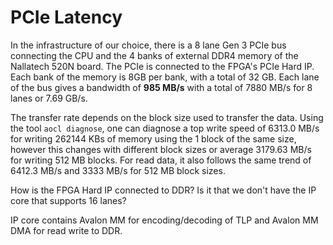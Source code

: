 # PCIe Latency

In the infrastructure of our choice, there is a 8 lane Gen 3 PCIe bus connecting the CPU and the 4 banks of external DDR4 memory of the Nallatech 520N board. The PCIe is connected to the FPGA's PCIe Hard IP. Each bank of the memory is 8GB per bank, with a total of 32 GB. Each lane of the bus gives a bandwidth of **985 MB/s** with a total of 7880 MB/s for 8 lanes or 7.69 GB/s.

The transfer rate depends on the block size used to transfer the data. Using the tool `aocl diagnose`, one can diagnose a top write speed of 6313.0 MB/s for writing 262144 KBs of memory using the 1 block of the same size, however this changes with different block sizes or average 3179.63 MB/s for writing 512 MB blocks. For read data, it also follows the same trend of 6412.3 MB/s and 3333 MB/s for 512 MB block sizes.

How is the FPGA Hard IP connected to DDR? Is it that we don't have the IP core that supports 16 lanes?

IP core contains Avalon MM for encoding/decoding of TLP and Avalon MM DMA for read write to DDR. 
